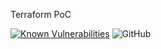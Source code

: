 Terraform PoC

[![Known Vulnerabilities](https://snyk.io/test/github/misrarm/advizir-infra/badge.svg)](https://snyk.io/test/github/misrarm/advizir-infra) ![GitHub](https://img.shields.io/github/license/misrarm/advizir-infra)

